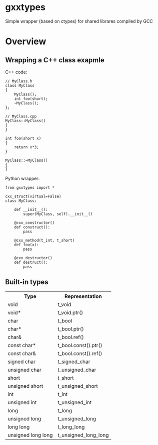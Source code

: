 # gxxtypes
Simple wrapper (based on ctypes) for shared librares compiled by GCC 

# Overview 

## Wrapping a C++ class exapmle

C++ code:
    
    // MyClass.h
    class MyClass
    {
        MyClass();
        int foo(short);
        ~MyClass();
    };

    // MyClass.cpp
    MyClass::MyClass()
    {
    }

    int foo(short x)
    {
        return x*3;
    }

    MyClass::~MyClass()
    {
    }

Python wrapper:

    from gxxtypes import *
    
    cxx_struct(virtual=False)
    class MyClass:

        def __init__():
            super(MyClass, self).__init__()

        @cxx_constructor()
        def construct():
            pass

        @cxx_method(t_int, t_short)
        def foo(x):
            pass

        @cxx_destructor()
        def destruct():
            pass

## Built-in types
<table>
<tr><th>Type</th><th>Representation</th></tr>
<tr><td>void</td><td>t_void</td></tr>
<tr><td>void*</td><td>t_void.ptr()</td></tr>
<tr><td>char</td><td>t_bool</td></tr>
<tr><td>char*</td><td>t_bool.ptr()</td></tr>
<tr><td>char&</td><td>t_bool.ref()</td></tr>
<tr><td>const char*</td><td>t_bool.const().ptr()</td></tr>
<tr><td>const char&</td><td>t_bool.const().ref()</td></tr>
<tr><td>signed char</td><td>t_signed_char</td></tr>
<tr><td>unsigned char</td><td>t_unsigned_char</td></tr>
<tr><td>short</td><td>t_short</td></tr>
<tr><td>unsigned short</td><td>t_unsigned_short</td></tr>
<tr><td>int</td><td>t_int</td></tr>
<tr><td>unsigned int</td><td>t_unsigned_int</td></tr>

<tr><td>long</td><td>t_long</td></tr>
<tr><td>unsigned long</td><td>t_unsigned_long</td></tr>

<tr><td>long long</td><td>t_long_long</td></tr>
<tr><td>unsigned long long</td><td>t_unsigned_long_long</td></tr>

</table>
